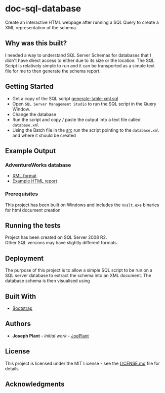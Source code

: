 # doc-sql-database

Create an interactive HTML webpage after running a SQL Query to create a XML representation of the schema.

## Why was this built?

I needed a way to understand SQL Server Schemas for databases that I didn't have direct access to either due to its size or the location.
The SQL Script is relatively simple to run and it can be transported as a simple text file for me to then generate the schema report.


## Getting Started

* Get a copy of the SQL script [generate-table-xml.sql](src/SQL/generate-table-xml.sql)
* Open ```SQL Server Management Studio``` to run the SQL script in the Query Window.
* Change the database 
* Run the script and copy / paste the output into a text file called ```database.xml```
* Using the Batch file in the [src](/src) run the script pointing to the ```database.xml``` and where it should be created

## Example Output

### AdventureWorks database

* [XML format](https://joeplant.github.io/doc-sql-database/doc/AdventureWorks.Tables.xml)
* [Example HTML report](https://joeplant.github.io/doc-sql-database/doc/AdventureWorks/index.html)

### Prerequisites

This project has been built on Windows and includes the ```nxslt.exe``` binaries for html document creation


## Running the tests

Project has been created on SQL Server 2008 R2.  
Other SQL versions may have slightly different formats.

## Deployment

The purpose of this project is to allow a simple SQL script to be run on a SQL server database to extract the schema into an XML document.
The database schema is then visualised using 

## Built With

* [Bootstrap](https://getbootstrap.com/docs/3.3/)

## Authors

* **Joseph Plant** - *Initial work* - [JoePlant](https://github.com/JoePlant)

## License

This project is licensed under the MIT License - see the [LICENSE.md](LICENSE.md) file for details

## Acknowledgments

